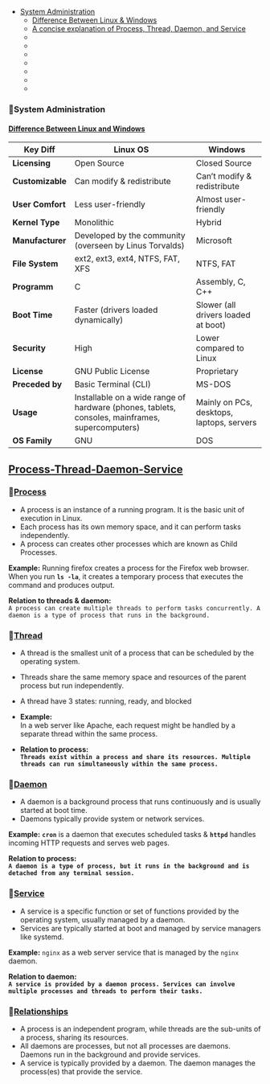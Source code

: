 - [System Administration](#System-Administration)
  - [Difference Between Linux & Windows](#Difference-Between-Linux-and-Windows)
  - [A concise explanation of Process, Thread, Daemon, and Service](#-process-thread-daemon-service)
  - [](#)
  - [](#)
  - [](#)
  - [](#)
  - [](#)
  - [](#)
  - [](#)






### 🚀System Administration

#### [Difference Between Linux and Windows]()

| **Key Diff**               | **Linux OS**                                                                                     | **Windows**                                                |
|----------------------------|--------------------------------------------------------------------------------------------------|------------------------------------------------------------|
| **Licensing**              | Open Source                                                                                      | Closed Source                                              |
| **Customizable**           | Can modify & redistribute                                                                        | Can’t modify & redistribute                                |
| **User Comfort**           | Less user-friendly                                                                               | Almost user-friendly                                       |
| **Kernel Type**            | Monolithic                                                                                       | Hybrid                                                     |
| **Manufacturer**           | Developed by the community (overseen by Linus Torvalds)                                          | Microsoft                                                  |
| **File System**            | ext2, ext3, ext4, NTFS, FAT, XFS                                                                 | NTFS, FAT                                                  |
| **Programm**               | C                                                                                                | Assembly, C, C++                                           |
| **Boot Time**              | Faster (drivers loaded dynamically)                                                              | Slower (all drivers loaded at boot)                        |
| **Security**               | High                                                                                             | Lower compared to Linux                                    |
| **License**                | GNU Public License                                                                               | Proprietary                                                |
| **Preceded by**            | Basic Terminal (CLI)                                                                             | MS-DOS                                                     |
| **Usage**                  | Installable on a wide range of hardware (phones, tablets, consoles, mainframes, supercomputers)  | Mainly on PCs, desktops, laptops, servers                  |
| **OS Family**              | GNU                                                                                              | DOS                                                        |


## [Process-Thread-Daemon-Service]()

### 📌[Process]()

- A process is an instance of a running program. It is the basic unit of execution in Linux.
- Each process has its own memory space, and it can perform tasks independently.
- A process can creates other processes which are known as Child Processes.

**Example:** Running firefox creates a process for the Firefox web browser. When you run **`ls -la`**, it creates a temporary process that executes the command and produces output. 

**Relation to threads & daemon:**\
`A process can create multiple threads to perform tasks concurrently. A daemon is a type of process that runs in the background.`

### 📌[Thread]()                                                                                                     

- A thread is the smallest unit of a process that can be scheduled by the operating system.
- Threads share the same memory space and resources of the parent process but run independently.
- A thread have 3 states: running, ready, and blocked

- **Example:**\
In a web server like Apache, each request might be handled by a separate thread within the same process.

- **Relation to process:**\
**`Threads exist within a process and share its resources. Multiple threads can run simultaneously within the same process.`**

### 📌[Daemon]()

- A daemon is a background process that runs continuously and is usually started at boot time.
- Daemons typically provide system or network services.

**Example:** **`cron`** is a daemon that executes scheduled tasks & **`httpd`** handles incoming HTTP requests and serves web pages.

**Relation to process:**\
**`A daemon is a type of process, but it runs in the background and is detached from any terminal session.`**

### 📌[Service]()

- A service is a specific function or set of functions provided by the operating system, usually managed by a daemon.
- Services are typically started at boot and managed by service managers like systemd.

**Example:** `nginx` as a web server service that is managed by the `nginx` daemon.

**Relation to daemon:**\
**`A service is provided by a daemon process. Services can involve multiple processes and threads to perform their tasks.`**


### 📌[Relationships]()

- A process is an independent program, while threads are the sub-units of a process, sharing its resources.
- All daemons are processes, but not all processes are daemons. Daemons run in the background and provide services.
- A service is typically provided by a daemon. The daemon manages the process(es) that provide the service.




